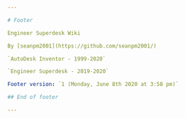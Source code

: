 ```yaml
---

# Footer

Engineer Superdesk Wiki

By [seanpm2001](https://github.com/seanpm2001/)

`AutoDesk Inventor - 1999-2020` 

`Engineer Superdesk - 2019-2020`

Footer version: `1 (Monday, June 8th 2020 at 3:58 pm)`

## End of footer

---
```

